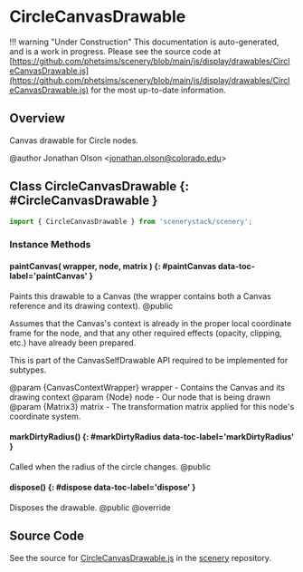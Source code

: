 # CircleCanvasDrawable

!!! warning "Under Construction"
    This documentation is auto-generated, and is a work in progress. Please see the source code at
    [https://github.com/phetsims/scenery/blob/main/js/display/drawables/CircleCanvasDrawable.js](https://github.com/phetsims/scenery/blob/main/js/display/drawables/CircleCanvasDrawable.js) for the most up-to-date information.

## Overview

Canvas drawable for Circle nodes.

@author Jonathan Olson &lt;jonathan.olson@colorado.edu&gt;

## Class CircleCanvasDrawable {: #CircleCanvasDrawable }


```js
import { CircleCanvasDrawable } from 'scenerystack/scenery';
```
### Instance Methods

#### paintCanvas( wrapper, node, matrix ) {: #paintCanvas data-toc-label='paintCanvas' }

Paints this drawable to a Canvas (the wrapper contains both a Canvas reference and its drawing context).
@public

Assumes that the Canvas's context is already in the proper local coordinate frame for the node, and that any
other required effects (opacity, clipping, etc.) have already been prepared.

This is part of the CanvasSelfDrawable API required to be implemented for subtypes.

@param {CanvasContextWrapper} wrapper - Contains the Canvas and its drawing context
@param {Node} node - Our node that is being drawn
@param {Matrix3} matrix - The transformation matrix applied for this node's coordinate system.

#### markDirtyRadius() {: #markDirtyRadius data-toc-label='markDirtyRadius' }

Called when the radius of the circle changes.
@public

#### dispose() {: #dispose data-toc-label='dispose' }

Disposes the drawable.
@public
@override



## Source Code

See the source for [CircleCanvasDrawable.js](https://github.com/phetsims/scenery/blob/main/js/display/drawables/CircleCanvasDrawable.js) in the [scenery](https://github.com/phetsims/scenery) repository.
